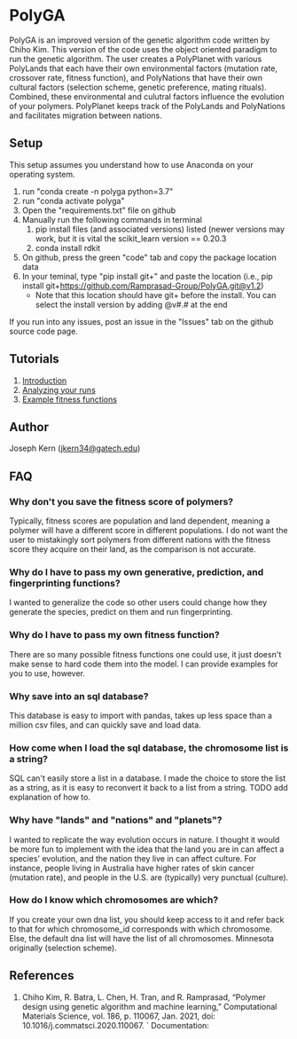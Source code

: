 # PolyGA
PolyGA is an improved version of the genetic algorithm code written by
Chiho Kim. This version of the code uses the object oriented paradigm
to run the genetic algorithm. The user creates a
PolyPlanet with various PolyLands that each have their own environmental factors
(mutation rate, crossover rate, fitness function), and PolyNations that
have their own cultural factors (selection scheme, genetic preference, mating
rituals). Combined, these environmental and culutral factors influence the
evolution of your polymers.
PolyPlanet keeps track of the PolyLands and PolyNations 
and facilitates migration between nations.

## Setup
This setup assumes you understand how to use Anaconda on your operating system.
1. run "conda create -n polyga python=3.7" 
2. run "conda activate polyga"
3. Open the "requirements.txt" file on github
4. Manually run the following commands in terminal
    1. pip install files (and associated versions) listed (newer versions may
       work, but it is vital the scikit_learn version == 0.20.3
    2. conda install rdkit
5. On github, press the green "code" tab and copy the package location data
6. In your teminal, type "pip install git+" and paste the location (i.e., pip 
install git+https://github.com/Ramprasad-Group/PolyGA.git@v1.2)
    - Note that this location should have git+ before the install. You can
    select the install version by adding @v#.# at the end

If you run into any issues, post an issue in the "Issues" tab on the github
source code page.


## Tutorials
1. [Introduction](tutorials/introduction.md)
2. [Analyzing your runs](tutorials/accessing_old_runs.md)
3. [Example fitness functions](tutorials/example_fitness_functions.md)

## Author
Joseph Kern (jkern34@gatech.edu)

## FAQ
### Why don't you save the fitness score of polymers?
Typically, fitness scores are population and land dependent, 
meaning a polymer will have a
different score in different populations. I do not want the user to mistakingly
sort polymers from different nations with the fitness score they acquire on 
their land, as the comparison is not accurate.

### Why do I have to pass my own generative, prediction, and fingerprinting functions?
I wanted to generalize the code so other users could change how they generate
the species, predict on them and run fingerprinting.

### Why do I have to pass my own fitness function?
There are so many possible fitness functions one could use, it just
doesn't make sense to hard code them into the model. 
I can provide examples for you to use, however.

### Why save into an sql database?
This database is easy to import with pandas, takes up less space than a million
csv files, and can quickly save and load data.

### How come when I load the sql database, the chromosome list is a string?
SQL can't easily store a list in a database. I made the choice to store the list
as a string, as it is easy to reconvert it back to a list from a string. TODO
add explanation of how to.

### Why have "lands" and "nations" and "planets"?
I wanted to replicate the way evolution occurs in nature. I thought it would be
more fun to implement with the idea that the land you are in can affect
a species' evolution, and the nation they live in can affect culture. For
instance, people living in Australia have higher rates of skin cancer (mutation
rate), and people in the U.S. are (typically) very punctual (culture).

### How do I know which chromosomes are which?
If you create your own dna list, you should keep access to it and refer back
to that for which chromosome\_id corresponds with which chromosome. Else,
the default dna list will have the list of all chromosomes.
Minnesota originally (selection scheme).

## References
1. Chiho Kim, R. Batra, L. Chen, H. Tran, and R. Ramprasad, 
“Polymer design using genetic algorithm and machine learning,” 
Computational Materials Science, vol. 186, p. 110067, Jan. 2021, 
doi: 10.1016/j.commatsci.2020.110067. ` Documentation:
